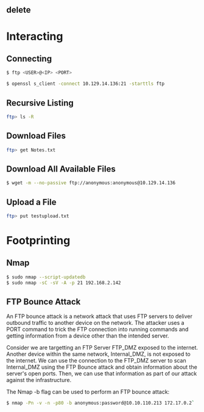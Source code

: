## delete


# Interacting
## Connecting
```bash
$ ftp <USER>@<IP> <PORT>
```

```bash
$ openssl s_client -connect 10.129.14.136:21 -starttls ftp
```

## Recursive Listing
```bash
ftp> ls -R
```

## Download Files
```bash
ftp> get Notes.txt
```

## Download All Available Files
```bash
$ wget -m --no-passive ftp://anonymous:anonymous@10.129.14.136
```

## Upload a File
```bash
ftp> put testupload.txt 
``` 

# Footprinting
## Nmap
```bash
$ sudo nmap --script-updatedb
$ sudo nmap -sC -sV -A -p 21 192.168.2.142
```

## FTP Bounce Attack
An FTP bounce attack is a network attack that uses FTP servers to deliver outbound traffic to another device on the network. The attacker uses a PORT command to trick the FTP connection into running commands and getting information from a device other than the intended server.

Consider we are targetting an FTP Server FTP_DMZ exposed to the internet. Another device within the same network, Internal_DMZ, is not exposed to the internet. We can use the connection to the FTP_DMZ server to scan Internal_DMZ using the FTP Bounce attack and obtain information about the server's open ports. Then, we can use that information as part of our attack against the infrastructure.

The Nmap -b flag can be used to perform an FTP bounce attack:

```bash
$ nmap -Pn -v -n -p80 -b anonymous:password@10.10.110.213 172.17.0.2`
```
